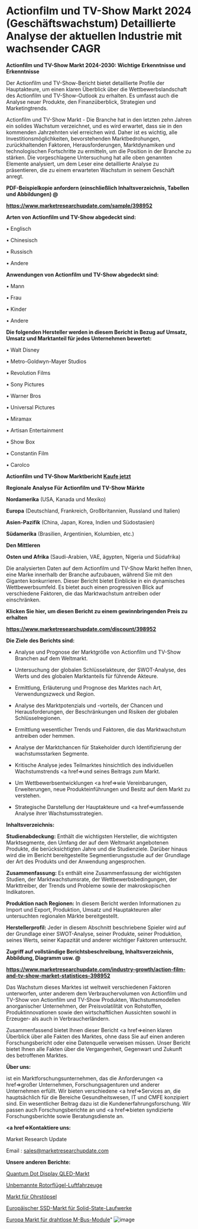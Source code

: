 # Actionfilm und TV-Show Markt 2024 (Geschäftswachstum) Detaillierte Analyse der aktuellen Industrie mit wachsender CAGR

<strong>Actionfilm und TV-Show Markt 2024-2030: Wichtige Erkenntnisse und Erkenntnisse</strong>

Der Actionfilm und TV-Show-Bericht bietet detaillierte Profile der Hauptakteure, um einen klaren Überblick über die Wettbewerbslandschaft des Actionfilm und TV-Show-Outlook zu erhalten. Es umfasst auch die Analyse neuer Produkte, den Finanzüberblick, Strategien und Marketingtrends.

Actionfilm und TV-Show Markt - Die Branche hat in den letzten zehn Jahren ein solides Wachstum verzeichnet, und es wird erwartet, dass sie in den kommenden Jahrzehnten viel erreichen wird. Daher ist es wichtig, alle Investitionsmöglichkeiten, bevorstehenden Marktbedrohungen, zurückhaltenden Faktoren, Herausforderungen, Marktdynamiken und technologischen Fortschritte zu ermitteln, um die Position in der Branche zu stärken. Die vorgeschlagene Untersuchung hat alle oben genannten Elemente analysiert, um dem Leser eine detaillierte Analyse zu präsentieren, die zu einem erwarteten Wachstum in seinem Geschäft anregt.



<strong><b>PDF-Beispielkopie anfordern (einschließlich Inhaltsverzeichnis, Tabellen und Abbildungen) @ </b></strong>

<strong><a href=https://www.marketresearchupdate.com/sample/398952>

<strong>https://www.marketresearchupdate.com/sample/398952</u></a></strong></strong>



<strong>Arten von Actionfilm und TV-Show abgedeckt sind:</strong>

• Englisch

• Chinesisch

• Russisch

• Andere



<strong>Anwendungen von Actionfilm und TV-Show abgedeckt sind:</strong>

• Mann

• Frau

• Kinder

• Andere



<strong>Die folgenden Hersteller werden in diesem Bericht in Bezug auf Umsatz, Umsatz und Marktanteil für jedes Unternehmen bewertet:</strong>

• Walt Disney

• Metro-Goldwyn-Mayer Studios

• Revolution Films

• Sony Pictures

• Warner Bros

• Universal Pictures

• Miramax

• Artisan Entertainment

• Show Box

• Constantin Film

• Carolco



<strong>Actionfilm und TV-Show Marktbericht <a href=https://www.marketresearchupdate.com/buynow/398952>Kaufe jetzt</a></strong>



<strong>Regionale Analyse Für Actionfilm und TV-Show Märkte</strong>



<strong>Nordamerika</strong> (USA, Kanada und Mexiko)



<strong>Europa</strong> (Deutschland, Frankreich, Großbritannien, Russland und Italien)



<strong>Asien-Pazifik</strong> (China, Japan, Korea, Indien und Südostasien)



<strong>Südamerika</strong> (Brasilien, Argentinien, Kolumbien, etc.)



<strong>Den Mittleren</strong> 

<strong>Osten und Afrika</strong> (Saudi-Arabien, VAE, ägypten, Nigeria und Südafrika)

Die analysierten Daten auf dem Actionfilm und TV-Show Markt helfen Ihnen, eine Marke innerhalb der Branche aufzubauen, während Sie mit den Giganten konkurrieren. Dieser Bericht bietet Einblicke in ein dynamisches Wettbewerbsumfeld. Es bietet auch einen progressiven Blick auf verschiedene Faktoren, die das Marktwachstum antreiben oder einschränken.



<strong>Klicken Sie hier, um diesen Bericht zu einem gewinnbringenden Preis zu erhalten
</strong>

<strong><a href=https://www.marketresearchupdate.com/discount/398952>https://www.marketresearchupdate.com/discount/398952</b></u></strong></a>



<strong>Die Ziele des Berichts sind:</strong>

- Analyse und Prognose der Marktgröße von Actionfilm und TV-Show Branchen auf dem Weltmarkt.

- Untersuchung der globalen Schlüsselakteure, der SWOT-Analyse, des Werts und des globalen Marktanteils für führende Akteure.

- Ermittlung, Erläuterung und Prognose des Marktes nach Art, Verwendungszweck und Region.

- Analyse des Marktpotenzials und -vorteils, der Chancen und Herausforderungen, der Beschränkungen und Risiken der globalen Schlüsselregionen.

- Ermittlung wesentlicher Trends und Faktoren, die das Marktwachstum antreiben oder hemmen.

- Analyse der Marktchancen für Stakeholder durch Identifizierung der wachstumsstarken Segmente.

- Kritische Analyse jedes Teilmarktes hinsichtlich des individuellen Wachstumstrends <a href=>und</a> seines Beitrags zum Markt.

- Um Wettbewerbsentwicklungen <a href=>wie</a> Vereinbarungen, Erweiterungen, neue Produkteinführungen und Besitz auf dem Markt zu verstehen.

- Strategische Darstellung der Hauptakteure und <a href=>umfas</a>sende Analyse ihrer Wachstumsstrategien.



<strong>Inhaltsverzeichnis:</strong>



<strong>Studienabdeckung:</strong> Enthält die wichtigsten Hersteller, die wichtigsten Marktsegmente, den Umfang der auf dem Weltmarkt angebotenen Produkte, die berücksichtigten Jahre und die Studienziele. Darüber hinaus wird die im Bericht bereitgestellte Segmentierungsstudie auf der Grundlage der Art des Produkts und der Anwendung angesprochen.



<strong>Zusammenfassung:</strong> Es enthält eine Zusammenfassung der wichtigsten Studien, der Marktwachstumsrate, der Wettbewerbsbedingungen, der Markttreiber, der Trends und Probleme sowie der makroskopischen Indikatoren.



<strong>Produktion nach Regionen:</strong> In diesem Bericht werden Informationen zu Import und Export, Produktion, Umsatz und Hauptakteuren aller untersuchten regionalen Märkte bereitgestellt.



<strong>Herstellerprofil:</strong> Jeder in diesem Abschnitt beschriebene Spieler wird auf der Grundlage einer SWOT-Analyse, seiner Produkte, seiner Produktion, seines Werts, seiner Kapazität und anderer wichtiger Faktoren untersucht.



<strong><b>Zugriff auf vollständige Berichtsbeschreibung, Inhaltsverzeichnis, Abbildung, Diagramm usw. @ </b></strong>

<strong><a href=https://www.marketresearchupdate.com/industry-growth/action-film-and-tv-show-market-statistices-398952>https://www.marketresearchupdate.com/industry-growth/action-film-and-tv-show-market-statistices-398952</a></strong>

Das Wachstum dieses Marktes ist weltweit verschiedenen Faktoren unterworfen, unter anderem dem Verbrauchervolumen von Actionfilm und TV-Show von Actionfilm und TV-Show Produkten, Wachstumsmodellen anorganischer Unternehmen, der Preisvolatilität von Rohstoffen, Produktinnovationen sowie den wirtschaftlichen Aussichten sowohl in Erzeuger- als auch in Verbraucherländern.

Zusammenfassend bietet Ihnen dieser Bericht <a href=>einen</a> klaren Überblick über alle Fakten des Marktes, ohne dass Sie auf einen anderen Forschungsbericht oder eine Datenquelle verweisen müssen. Unser Bericht bietet Ihnen alle Fakten über die Vergangenheit, Gegenwart und Zukunft des betroffenen Marktes.



<strong>Über uns:</strong>

 ist ein Marktforschungsunternehmen, das die Anforderungen <a href=>großer</a> Unternehmen, Forschungsagenturen und anderer Unternehmen erfüllt. Wir bieten verschiedene <a href=>Services</a> an, die hauptsächlich für die Bereiche Gesundheitswesen, IT und CMFE konzipiert sind. Ein wesentlicher Beitrag dazu ist die Kundenerfahrungsforschung. Wir passen auch Forschungsberichte an und <a href=>bieten</a> syndizierte Forschungsberichte sowie Beratungsdienste an.



<strong><a href=>Kontaktiere uns:</a></strong>

Market Research Update

Email : sales@marketresearchupdate.com



<strong>Unsere anderen Berichte:</strong>

<a href=https://www.linkedin.com/pulse/quantum-dot-display-qled-market-2023-2029-in-depth-report>Quantum Dot Display QLED-Markt</a>

<a href=https://www.linkedin.com/pulse/rotor-wing-unmanned-aerial-vehicles>Unbemannte Rotorflügel-Luftfahrzeuge</a>

<a href=https://www.linkedin.com/pulse/earplug-market-analysis-segment-region-growth>Markt für Ohrstöpsel</a>

<a href=https://www.linkedin.com/pulse/europe-solid-state-drives-ssds-market-trends>Europäischer SSD-Markt für Solid-State-Laufwerke</a>

<a href=https://www.linkedin.com/pulse/europe-wireless-m-bus-module-market-growing>Europa Markt für drahtlose M-Bus-Module</a>"
![image](https://github.com/RushikeshRI/news24analysis/assets/164026548/7e624647-f22b-488c-be95-7a872e371170)
